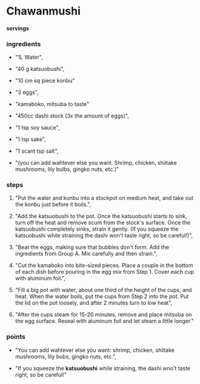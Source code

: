 # Chawanmushi
#### servings
### ingredients
- "1L Water",
- "40 g katsuobushi",
- "10 cm sq piece konbu"

- "3 eggs",
- "kamaboko, mitsuba to taste"

- "450cc dashi stock (3x the amount of eggs)",
- "1 tsp soy sauce",
- "1 tsp sake",
- "1 scant tsp salt",
- "(you can add wahtever else you want. Shrimp, chicken, shiitake mushrooms, lily bulbs, gingko nuts, etc.)"


### steps
1. "Put the water and konbu into a stockpot on medium heat, and take out the konbu just before it boils.",

2. "Add the katsuobushi to the pot. Once the katsuobushi starts to sink, turn off the heat and remove scum from the stock's surface. Once the katsuobushi completely sinks, strain it gently. (If you squeeze the katsuobushi while straining the dashi won't taste right, so be careful!)",

3. "Beat the eggs, making sure that bubbles don't form. Add the ingredients from Group A. Mix carefully and then strain.",

4. "Cut the kamaboko into bite-sized pieces. Place a couple in the bottom of each dish before pouring in the egg mix from Step 1. Cover each cup with aluminum foil.",

5. "Fill a big pot with water, about one third of the height of the cups, and heat. When the water boils, put the cups from Step 2 into the pot. Put the lid on the pot loosely, and after 2 minutes turn to low heat",

6. "After the cups steam for 15-20 minutes, remove and place mitsuba on the egg surface. Reseal with aluminum foil and let steam a little longer."

### points
- "You can add wahtever else you want: shrimp, chicken, shiitake mushrooms, lily bubs, gingko nuts, etc.",

- "If you squeeze the **katsuobushi** while straining, the dashi wno't taste right, so be careful!"
